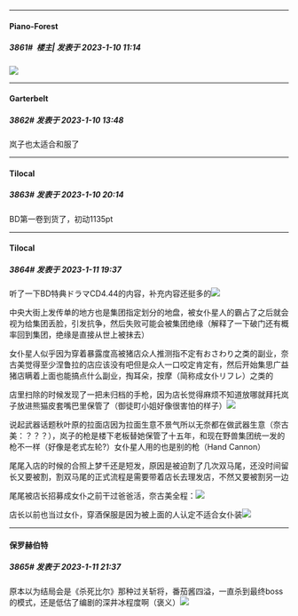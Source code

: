

*****

####  Piano-Forest  
##### 3861#         楼主| 发表于 2023-1-10 11:14

<img src="https://p.sda1.dev/9/945fd2cde73d8c1512094ad1bbf16a9b/20230110_111202.jpg" referrerpolicy="no-referrer">



*****

####  Garterbelt  
##### 3862#       发表于 2023-1-10 13:48

岚子也太适合和服了



*****

####  Tilocal  
##### 3863#       发表于 2023-1-10 20:14

BD第一卷到货了，初动1135pt



*****

####  Tilocal  
##### 3864#       发表于 2023-1-11 19:37

听了一下BD特典ドラマCD4.44的内容，补充内容还挺多的<img src="https://static.saraba1st.com/image/smiley/face2017/026.png" referrerpolicy="no-referrer">

中央大街上发传单的地方也是集团指定划分的地盘，被女仆星人的霸占了之后就会视为给集团丢脸，引发抗争，然后失败可能会被集团绝缘（解释了一下破门还有概率回到集团，绝缘是直接从世上被抹去）

女仆星人似乎因为穿着暴露度高被猪店众人推测指不定有おさわり之类的副业，奈古美觉得至少涅鲁拉的店应该没有吧但是众人一口咬定肯定有，然后开始集思广益猪店瞒着上面也能搞点什么副业，掏耳朵，按摩（简称成女仆リフレ）之类的

店里扫除的时候发现了一把未归档的手枪，因为店长觉得麻烦不知道放哪就拜托岚子放进熊猫皮套嘴巴里保管了（御徒町小姐好像很害怕的样子）<img src="https://static.saraba1st.com/image/smiley/face2017/125.png" referrerpolicy="no-referrer">

说起武器话题秋叶原的拉面店因为拉面生意不景气所以无奈都在做武器生意（奈古美：？？？），岚子的枪是楼下老板替她保管了十五年，和现在野兽集团统一发的枪不一样（好像是老式左轮?）女仆星人用的也是别的枪（Hand Cannon）

尾尾入店的时候的合照上梦千还是短发，原因是被迫割了几次双马尾，还没时间留长又要被割，割双马尾的正式流程是需要带着店长去理发店，不然又要被割另一边

尾尾被店长招募成女仆之前干过爸爸活，奈古美全程：<img src="https://static.saraba1st.com/image/smiley/face2017/105.png" referrerpolicy="no-referrer">

店长以前也当过女仆，穿酒保服是因为被上面的人认定不适合女仆装<img src="https://static.saraba1st.com/image/smiley/face2017/176.png" referrerpolicy="no-referrer">



*****

####  保罗赫伯特  
##### 3865#       发表于 2023-1-11 21:37

原本以为结局会是《杀死比尔》那种过关斩将，番茄酱四溢，一直杀到最终boss的模式，还是低估了编剧的深井冰程度啊（褒义）<img src="https://static.saraba1st.com/image/smiley/face2017/067.png" referrerpolicy="no-referrer">

